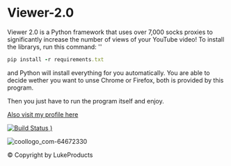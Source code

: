 # Viewer-2.0

Viewer 2.0 is a Python framework that uses  over 7,000 socks proxies to significantly increase the number of views of your YouTube video!
To install the librarys, run this command: '' 
```ruby
pip install -r requirements.txt
```
and Python will install everything for you automatically.
You are able to decide wether you want to unse Chrome or Firefox, both is provided by this program.

Then you just have to run the program itself and enjoy.

[Also visit my profile here](https://github.com/LukeProducts)

[![Build Status](https://avatars.githubusercontent.com/u/73026669?s=400&u=ff813a859606a1f4799382f22029ff30a9818305&v=4)
)](https://github.com/LukeProducts)

![coollogo_com-64672330](https://user-images.githubusercontent.com/73026669/110617007-7c45ee00-8195-11eb-8af7-cb3a3b7a08df.png)


© Copyright by LukeProducts
